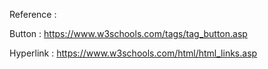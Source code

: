 Reference : 

Button : https://www.w3schools.com/tags/tag_button.asp

Hyperlink : https://www.w3schools.com/html/html_links.asp